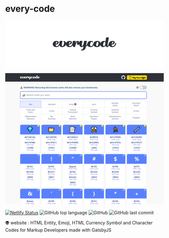 # every-code

<div align="center">

![](./src/images/readme-logo.png)

![](./src/images/every-code.png)

</div>

[![Netlify Status](https://api.netlify.com/api/v1/badges/0446472f-1e3c-4ddd-92a4-c66421af9311/deploy-status)](https://app.netlify.com/sites/everycode/deploys)
![GitHub top language](https://img.shields.io/github/languages/top/soulcactus/every-code)
![GitHub](https://img.shields.io/github/license/soulcactus/every-code)
![GitHub last commit](https://img.shields.io/github/last-commit/soulcactus/every-code)

👽 website : HTML Entity, Emoji, HTML Currency Symbol and Character Codes for Markup Developers made with GatsbyJS
